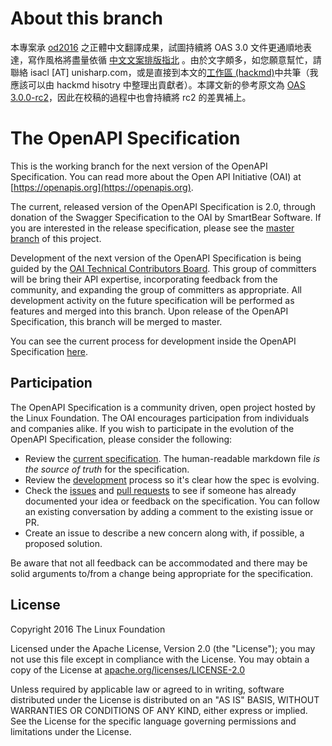 # About this branch

本專案承 [od2016](https://github.com/od2016/OpenAPI-Specification/blob/OpenAPI.next/versions/3.0.zhTW.md) 之正體中文翻譯成果，試圖持續將 OAS 3.0 文件更通順地表達，寫作風格將盡量依循 [中文文案排版指北](https://github.com/sparanoid/chinese-copywriting-guidelines) 。由於文字頗多，如您願意幫忙，請聯絡 isacl \[AT\] unisharp.com，或是直接到本文的[工作區 (hackmd)](https://hackmd.io/GwMwJgTAHARmCmBaAhgZmAdkQFjKpyyoiArAJz4TLwAMIqIAjEA=)中共筆（我應該可以由 hackmd hisotry 中整理出貢獻者）。本譯文新的參考原文為 [OAS 3.0.0-rc2](https://github.com/OAI/OpenAPI-Specification/blob/OpenAPI.next/versions/3.0.md#path-templating)，因此在校稿的過程中也會持續將 rc2 的差異補上。


# The OpenAPI Specification

This is the working branch for the next version of the OpenAPI Specification. You can read more about the Open API Initiative (OAI) at [https://openapis.org](https://openapis.org).

The current, released version of the OpenAPI Specification is 2.0, through donation of the Swagger Specification to the OAI by SmartBear Software.  If you are interested in the release specification, please see the [master branch](https://github.com/OAI/OpenAPI-Specification/blob/master/README.md) of this project.

Development of the next version of the OpenAPI Specification is being guided by the [OAI Technical Contributors Board](https://github.com/OAI/OpenAPI-Specification/blob/OpenAPI.next/CONTRIBUTORS.md).  This group of committers will be bring their API expertise, incorporating feedback from the community, and expanding the group of committers as appropriate.  All development activity on the future specification will be performed as features and merged into this branch.  Upon release of the OpenAPI Specification, this branch will be merged to master.

You can see the current process for development inside the OpenAPI Specification [here](https://github.com/OAI/OpenAPI-Specification/blob/OpenAPI.next/DEVELOPMENT.md).

## Participation

The OpenAPI Specification is a community driven, open project hosted by the Linux Foundation. The OAI encourages participation from individuals and companies alike. If you wish to participate in the evolution of the OpenAPI Specification, please consider the following:

* Review the [current specification](https://github.com/OAI/OpenAPI-Specification/blob/OpenAPI.next/versions/3.0.md). The human-readable markdown file _is the source of truth_ for the specification.
* Review the [development](https://github.com/OAI/OpenAPI-Specification/blob/OpenAPI.next/DEVELOPMENT.md) process so it's clear how the spec is evolving.
* Check the [issues](https://github.com/OAI/OpenAPI-Specification/issues) and [pull requests](https://github.com/OAI/OpenAPI-Specification/pulls) to see if someone has already documented your idea or feedback on the specification. You can follow an existing conversation by adding a comment to the existing issue or PR.
* Create an issue to describe a new concern along with, if possible, a proposed solution.

Be aware that not all feedback can be accommodated and there may be solid arguments to/from a change being appropriate for the specification.

## License

Copyright 2016 The Linux Foundation

Licensed under the Apache License, Version 2.0 (the "License");
you may not use this file except in compliance with the License.
You may obtain a copy of the License at [apache.org/licenses/LICENSE-2.0](http://www.apache.org/licenses/LICENSE-2.0)

Unless required by applicable law or agreed to in writing, software
distributed under the License is distributed on an "AS IS" BASIS,
WITHOUT WARRANTIES OR CONDITIONS OF ANY KIND, either express or implied.
See the License for the specific language governing permissions and
limitations under the License.
